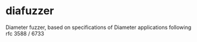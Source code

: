 # diafuzzer
Diameter fuzzer, based on specifications of Diameter applications following rfc 3588 / 6733
